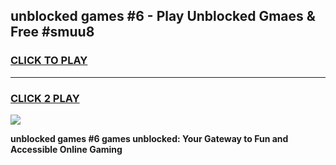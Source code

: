 
## unblocked games #6 - Play Unblocked Gmaes & Free #smuu8
<h3>
<a href="https://premium.freeplayer.one?title=unblocked_games_#6&ref=03M">CLICK TO PLAY</a></h3>
<hr>

<h3>
<a href="https://premium.freeplayer.one?title=unblocked_games_#6&ref=03M">CLICK 2 PLAY</a>
  
</h3>

<a href="https://premium.freeplayer.one?title=unblocked_games_#6&ref=03M"><img src="https://clearcache.store/games.png"></a>


**unblocked games #6 games unblocked: Your Gateway to Fun and Accessible Online Gaming**
